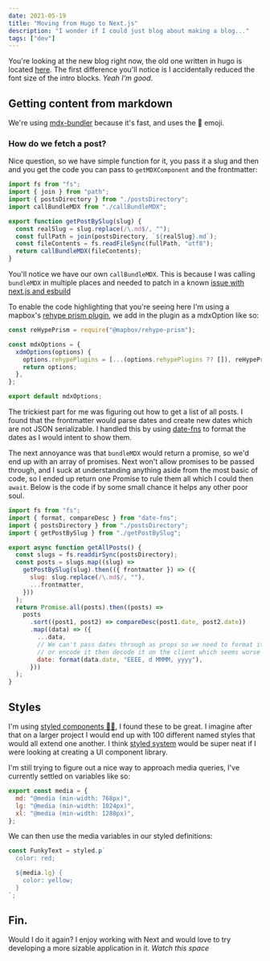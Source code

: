 ```yaml
---
date: 2021-05-19
title: "Moving from Hugo to Next.js"
description: "I wonder if I could just blog about making a blog..."
tags: ["dev"]
---
```


You're looking at the new blog right now, the old one written in hugo is located [here](https://hugo.jar.nz). The first difference you'll notice is I accidentally reduced the font size of the intro blocks. _Yeah I'm good_.

## Getting content from markdown
We're using [mdx-bundler](https://github.com/kentcdodds/mdx-bundler) because it's fast, and uses the 🦤 emoji.

### How do we fetch a post?
Nice question, so we have simple function for it, you pass it a slug and then and you get the code you can pass to `getMDXComponent` and the frontmatter:
```js
import fs from "fs";
import { join } from "path";
import { postsDirectory } from "./postsDirectory";
import callBundleMDX from "./callBundleMDX";

export function getPostBySlug(slug) {
  const realSlug = slug.replace(/\.md$/, "");
  const fullPath = join(postsDirectory, `${realSlug}.md`);
  const fileContents = fs.readFileSync(fullPath, "utf8");
  return callBundleMDX(fileContents);
}
``` 

You'll notice we have our own `callBundleMDX`. This is because I was calling `bundleMDX` in multiple places and needed to patch in a known [issue with next.js and esbuild](https://github.com/kentcdodds/mdx-bundler#nextjs-esbuild-enoent)

To enable the code highlighting that you're seeing here I'm using a mapbox's [rehype prism plugin](https://github.com/mapbox/rehype-prism), we add in the plugin as a mdxOption like so:

```js
const reHypePrism = require("@mapbox/rehype-prism");

const mdxOptions = {
  xdmOptions(options) {
    options.rehypePlugins = [...(options.rehypePlugins ?? []), reHypePrism];
    return options;
  },
};

export default mdxOptions;
```

The trickiest part for me was figuring out how to get a list of all posts. I found that the frontmatter would parse dates and create new dates which are not JSON serializable. I handled this by using [date-fns](https://date-fns.org) to format the dates as I would intent to show them.

The next annoyance was that `bundleMDX` would return a promise, so we'd end up with an array of promises. Next won't allow promises to be passed through, and I suck at understanding anything aside from the most basic of code, so I ended up return one Promise to rule them all which I could then `await`. Below is the code if by some small chance it helps any other poor soul.

```js
import fs from "fs";
import { format, compareDesc } from "date-fns";
import { postsDirectory } from "./postsDirectory";
import { getPostBySlug } from "./getPostBySlug";

export async function getAllPosts() {
  const slugs = fs.readdirSync(postsDirectory);
  const posts = slugs.map((slug) =>
    getPostBySlug(slug).then(({ frontmatter }) => ({
      slug: slug.replace(/\.md$/, ""),
      ...frontmatter,
    }))
  );
  return Promise.all(posts).then((posts) =>
    posts
      .sort((post1, post2) => compareDesc(post1.date, post2.date))
      .map((data) => ({
        ...data,
        // We can't pass dates through as props so we need to format it here
        // or encode it then decode it on the client which seems worse
        date: format(data.date, "EEEE, d MMMM, yyyy"),
      }))
  );
}
```

## Styles
I'm using [styled components 💅🏾](https://styled-components.com), I found these to be great. I imagine after that on a larger project I would end up with 100 different named styles that would all extend one another. I think [styled system](https://styled-system.com) would be super neat if I were looking at creating a UI component library.

I'm still trying to figure out a nice way to approach media queries, I've currently settled on variables like so:
```js
export const media = {
  md: "@media (min-width: 768px)",
  lg: "@media (min-width: 1024px)",
  xl: "@media (min-width: 1280px)",
};
```

We can then use the media variables in our styled definitions:
```js
const FunkyText = styled.p`
  color: red;

  ${media.lg} {
    color: yellow;
  }
`;
```

## Fin.
Would I do it again? I enjoy working with Next and would love to try developing a more sizable application in it. _Watch this space_